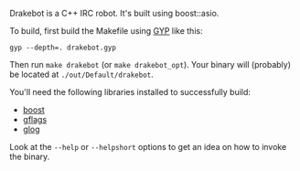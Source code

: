 Drakebot is a C++ IRC robot. It's built using boost::asio.

To build, first build the Makefile using [GYP](http://code.google.com/p/gyp/)
like this:

    gyp --depth=. drakebot.gyp

Then run `make drakebot` (or `make drakebot_opt`). Your binary will (probably)
be located at `./out/Default/drakebot`.

You'll need the following libraries installed to successfully build:

* [boost](http://www.boost.org/)
* [gflags](http://code.google.com/p/gflags/)
* [glog](http://code.google.com/p/google-glog/)

Look at the `--help` or `--helpshort` options to get an idea on how to invoke
the binary.
